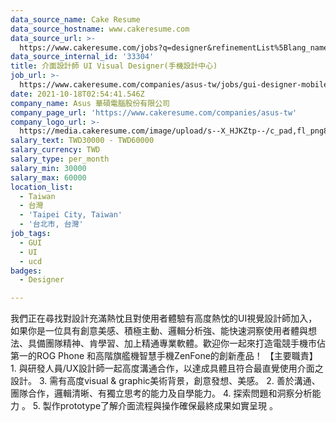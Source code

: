 ```yaml
---
data_source_name: Cake Resume
data_source_hostname: www.cakeresume.com
data_source_url: >-
  https://www.cakeresume.com/jobs?q=designer&refinementList%5Blang_name%5D%5B0%5D=English&refinementList%5Bsalary_type%5D=per_year
data_source_internal_id: '33304'
title: 介面設計師 UI Visual Designer(手機設計中心)
job_url: >-
  https://www.cakeresume.com/companies/asus-tw/jobs/gui-designer-mobile-design-center
date: 2021-10-18T02:54:41.546Z
company_name: Asus 華碩電腦股份有限公司
company_page_url: 'https://www.cakeresume.com/companies/asus-tw'
company_logo_url: >-
  https://media.cakeresume.com/image/upload/s--X_HJKZtp--/c_pad,fl_png8,h_200,w_200/v1560337039/gnuruihvfxav7zbxegmf.png
salary_text: TWD30000 - TWD60000
salary_currency: TWD
salary_type: per_month
salary_min: 30000
salary_max: 60000
location_list:
  - Taiwan
  - 台灣
  - 'Taipei City, Taiwan'
  - '台北市, 台灣'
job_tags:
  - GUI
  - UI
  - ucd
badges:
  - Designer

---
```


我們正在尋找對設計充滿熱忱且對使用者體驗有高度熱忱的UI視覺設計師加入，如果你是一位具有創意美感、積極主動、邏輯分析強、能快速洞察使用者體與想法、具備團隊精神、肯學習、加上精通專業軟體。歡迎你一起來打造電競手機市佔第一的ROG Phone 和高階旗艦機智慧手機ZenFone的創新產品！ 【主要職責】 1. 與研發人員/UX設計師一起高度溝通合作，以達成具體且符合最直覺使用介面之設計。 3. 需有高度visual & graphic美術背景，創意發想、美感。 2. 善於溝通、團隊合作，邏輯清晰、有獨立思考的能力及自學能力。 4. 探索問題和洞察分析能力 。 5. 製作prototype了解介面流程與操作確保最終成果如實呈現 。